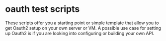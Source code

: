 # oauth test scripts

These scripts offer you a starting point or simple template that allow you to get Oauth2 setup on your own server or VM. A possible use case for setting up Oauth2 is if you are looking into configuring or building your own API. 

